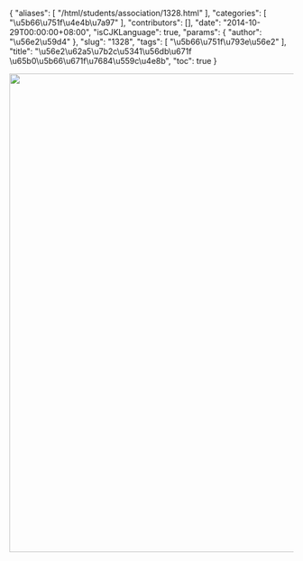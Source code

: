 {
    "aliases": [
        "/html/students/association/1328.html"
    ],
    "categories": [
        "\u5b66\u751f\u4e4b\u7a97"
    ],
    "contributors": [],
    "date": "2014-10-29T00:00:00+08:00",
    "isCJKLanguage": true,
    "params": {
        "author": "\u56e2\u59d4"
    },
    "slug": "1328",
    "tags": [
        "\u5b66\u751f\u793e\u56e2"
    ],
    "title": "\u56e2\u62a5\u7b2c\u5341\u56db\u671f \u65b0\u5b66\u671f\u7684\u559c\u4e8b",
    "toc": true
}


<img
    src="https://cdn.tfls.online/mirror/full/e4064d9feacca8c4a0e458024176c3ed46c03a88.jpg"
    style="display:block;margin-left:auto;margin-right:auto;"
    decoding="async"
    fetchpriority="auto"
    loading="lazy"
    height="849"
    width="600"
/>
